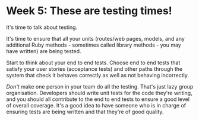 # Week 5: These are testing times!

It's time to talk about testing. 

It's time to ensure that all your units (routes/web pages, models, and any
additional Ruby methods - sometimes called library methods - you may have
written) are being tested. 

Start to think about your end to end tests. Choose end to end tests that satisfy
your user stories (acceptance tests) and other paths through the system that
check it behaves correctly as well as not behaving incorrectly. 

_Don't_ make one person in your team do all the testing. That's just lazy group
organisation. Developers should write unit tests for the code they're writing,
and you should all contribute to the end to end tests to ensure a good level of
overall coverage. It's a good idea to have someone who is in charge of ensuring
tests are being written and that they're of good quality. 
